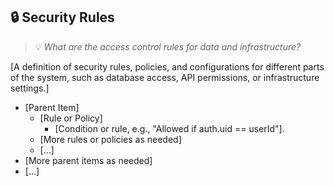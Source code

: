 ## 🔒 Security Rules
> 💡 *What are the access control rules for data and infrastructure?*

[A definition of security rules, policies, and configurations for different parts of the system, such as database access, API permissions, or infrastructure settings.]

- [Parent Item]
  - [Rule or Policy]
    - [Condition or rule, e.g., "Allowed if auth.uid == userId"].
  - [More rules or policies as needed]
  - [...]
- [More parent items as needed]
- [...]
